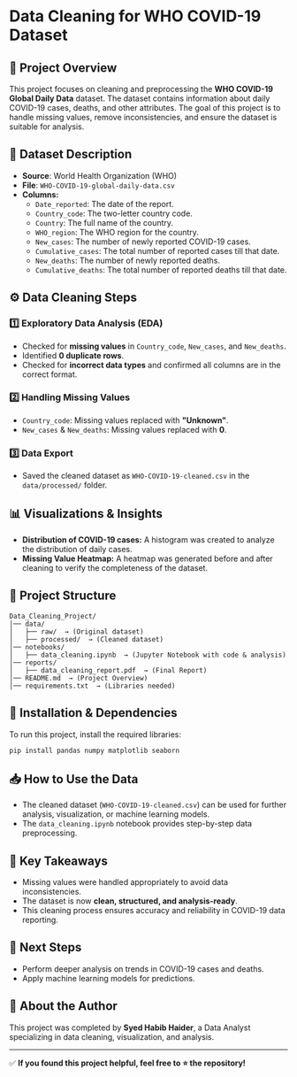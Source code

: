 # Data Cleaning for WHO COVID-19 Dataset

## 📌 Project Overview
This project focuses on cleaning and preprocessing the **WHO COVID-19 Global Daily Data** dataset. The dataset contains information about daily COVID-19 cases, deaths, and other attributes. The goal of this project is to handle missing values, remove inconsistencies, and ensure the dataset is suitable for analysis.

## 📂 Dataset Description
- **Source**: World Health Organization (WHO)
- **File**: `WHO-COVID-19-global-daily-data.csv`
- **Columns:**
  - `Date_reported`: The date of the report.
  - `Country_code`: The two-letter country code.
  - `Country`: The full name of the country.
  - `WHO_region`: The WHO region for the country.
  - `New_cases`: The number of newly reported COVID-19 cases.
  - `Cumulative_cases`: The total number of reported cases till that date.
  - `New_deaths`: The number of newly reported deaths.
  - `Cumulative_deaths`: The total number of reported deaths till that date.

## ⚙️ Data Cleaning Steps
### 1️⃣ Exploratory Data Analysis (EDA)
- Checked for **missing values** in `Country_code`, `New_cases`, and `New_deaths`.
- Identified **0 duplicate rows**.
- Checked for **incorrect data types** and confirmed all columns are in the correct format.

### 2️⃣ Handling Missing Values
- `Country_code`: Missing values replaced with **"Unknown"**.
- `New_cases` & `New_deaths`: Missing values replaced with **0**.

### 3️⃣ Data Export
- Saved the cleaned dataset as `WHO-COVID-19-cleaned.csv` in the `data/processed/` folder.

## 📊 Visualizations & Insights
- **Distribution of COVID-19 cases:** A histogram was created to analyze the distribution of daily cases.
- **Missing Value Heatmap:** A heatmap was generated before and after cleaning to verify the completeness of the dataset.

## 🚀 Project Structure
```
Data_Cleaning_Project/
│── data/
│   ├── raw/  → (Original dataset)
│   ├── processed/  → (Cleaned dataset)
│── notebooks/
│   ├── data_cleaning.ipynb  → (Jupyter Notebook with code & analysis)
│── reports/
│   ├── data_cleaning_report.pdf  → (Final Report)
│── README.md  → (Project Overview)
│── requirements.txt  → (Libraries needed)
```

## 🔧 Installation & Dependencies
To run this project, install the required libraries:
```sh
pip install pandas numpy matplotlib seaborn
```

## 📥 How to Use the Data
- The cleaned dataset (`WHO-COVID-19-cleaned.csv`) can be used for further analysis, visualization, or machine learning models.
- The `data_cleaning.ipynb` notebook provides step-by-step data preprocessing.

## 🌟 Key Takeaways
- Missing values were handled appropriately to avoid data inconsistencies.
- The dataset is now **clean, structured, and analysis-ready**.
- This cleaning process ensures accuracy and reliability in COVID-19 data reporting.

## 📌 Next Steps
- Perform deeper analysis on trends in COVID-19 cases and deaths.
- Apply machine learning models for predictions.

## 📢 About the Author
This project was completed by **Syed Habib Haider**, a Data Analyst specializing in data cleaning, visualization, and analysis.

---
✅ **If you found this project helpful, feel free to ⭐ the repository!**